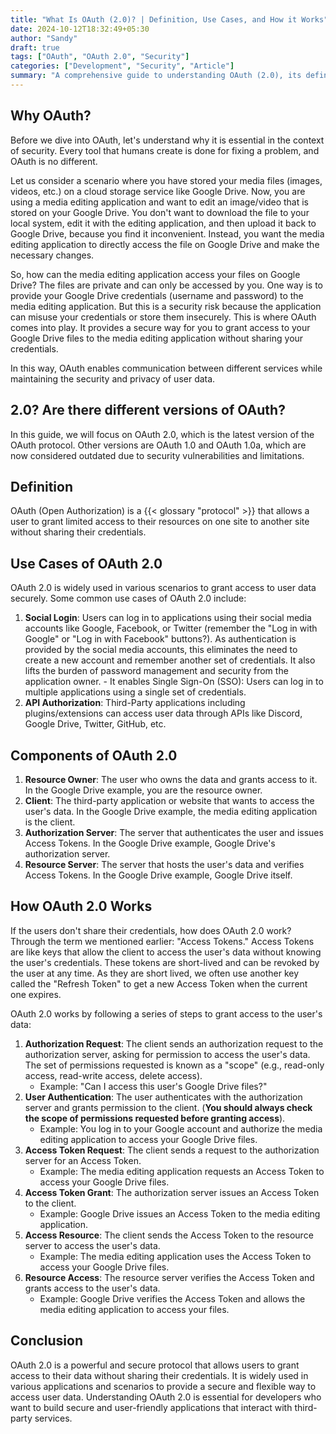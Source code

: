 ```yaml
---
title: "What Is OAuth (2.0)? | Definition, Use Cases, and How it Works"
date: 2024-10-12T18:32:49+05:30
author: "Sandy"
draft: true
tags: ["OAuth", "OAuth 2.0", "Security"]
categories: ["Development", "Security", "Article"]
summary: "A comprehensive guide to understanding OAuth (2.0), its definition, use cases, and how it works to grant secure access to user data."
---
```


## Why OAuth?

Before we dive into OAuth, let's understand why it is essential in the context of security. Every tool that humans create is done for fixing a problem, and OAuth is no different.

Let us consider a scenario where you have stored your media files (images, videos, etc.) on a cloud storage service like Google Drive. Now, you are using a media editing application and want to edit an image/video that is stored on your Google Drive. You don't want to download the file to your local system, edit it with the editing application, and then upload it back to Google Drive, because you find it inconvenient. Instead, you want the media editing application to directly access the file on Google Drive and make the necessary changes.

So, how can the media editing application access your files on Google Drive? The files are private and can only be accessed by you.
One way is to provide your Google Drive credentials (username and password) to the media editing application. But this is a security risk because the application can misuse your credentials or store them insecurely.
This is where OAuth comes into play. It provides a secure way for you to grant access to your Google Drive files to the media editing application without sharing your credentials.

In this way, OAuth enables communication between different services while maintaining the security and privacy of user data.

## 2.0? Are there different versions of OAuth?

In this guide, we will focus on OAuth 2.0, which is the latest version of the OAuth protocol. Other versions are OAuth 1.0 and OAuth 1.0a, which are now considered outdated due to security vulnerabilities and limitations.

## Definition

OAuth (Open Authorization) is a {{< glossary "protocol" >}} that allows a user to grant limited access to their resources on one site to another site without sharing their credentials.

## Use Cases of OAuth 2.0

OAuth 2.0 is widely used in various scenarios to grant access to user data securely. Some common use cases of OAuth 2.0 include:

1. **Social Login**: Users can log in to applications using their social media accounts like Google, Facebook, or Twitter (remember the "Log in with Google" or "Log in with Facebook" buttons?). As authentication is provided by the social media accounts, this eliminates the need to create a new account and remember another set of credentials.
   It also lifts the burden of password management and security from the application owner. - It enables Single Sign-On (SSO): Users can log in to multiple applications using a single set of credentials.
2. **API Authorization**: Third-Party applications including plugins/extensions can access user data through APIs like Discord, Google Drive, Twitter, GitHub, etc.

## Components of OAuth 2.0

1. **Resource Owner**: The user who owns the data and grants access to it. In the Google Drive example, you are the resource owner.
2. **Client**: The third-party application or website that wants to access the user's data. In the Google Drive example, the media editing application is the client.
3. **Authorization Server**: The server that authenticates the user and issues Access Tokens. In the Google Drive example, Google Drive's authorization server.
4. **Resource Server**: The server that hosts the user's data and verifies Access Tokens. In the Google Drive example, Google Drive itself.

## How OAuth 2.0 Works

If the users don't share their credentials, how does OAuth 2.0 work? Through the term we mentioned earlier: "Access Tokens."
Access Tokens are like keys that allow the client to access the user's data without knowing the user's credentials. These tokens are short-lived and can be revoked by the user at any time. As they are short lived, we often use another key called the "Refresh Token" to get a new Access Token when the current one expires.

OAuth 2.0 works by following a series of steps to grant access to the user's data:

1. **Authorization Request**: The client sends an authorization request to the authorization server, asking for permission to access the user's data. The set of permissions requested is known as a "scope" (e.g., read-only access, read-write access, delete access).
   - Example: "Can I access this user's Google Drive files?"
2. **User Authentication**: The user authenticates with the authorization server and grants permission to the client. (**You should always check the scope of permissions requested before granting access**).
   - Example: You log in to your Google account and authorize the media editing application to access your Google Drive files.
3. **Access Token Request**: The client sends a request to the authorization server for an Access Token.
   - Example: The media editing application requests an Access Token to access your Google Drive files.
4. **Access Token Grant**: The authorization server issues an Access Token to the client.
   - Example: Google Drive issues an Access Token to the media editing application.
5. **Access Resource**: The client sends the Access Token to the resource server to access the user's data.
   - Example: The media editing application uses the Access Token to access your Google Drive files.
6. **Resource Access**: The resource server verifies the Access Token and grants access to the user's data.
   - Example: Google Drive verifies the Access Token and allows the media editing application to access your files.

## Conclusion

OAuth 2.0 is a powerful and secure protocol that allows users to grant access to their data without sharing their credentials. It is widely used in various applications and scenarios to provide a secure and flexible way to access user data. Understanding OAuth 2.0 is essential for developers who want to build secure and user-friendly applications that interact with third-party services.
